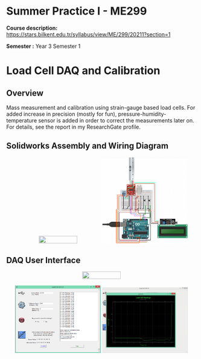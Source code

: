 # Summer Practice I - ME299
**Course description:** https://stars.bilkent.edu.tr/syllabus/view/ME/299/20211?section=1

**Semester :** Year 3 Semester 1

# Load Cell DAQ and Calibration

## Overview
Mass measurement and calibration using strain-gauge based load cells. For added increase in precision (mostly for fun), pressure-humidity-temperature sensor is added in order to correct the measurements later on. For details, see the report in my ResearchGate profile.

## Solidworks Assembly and Wiring Diagram

<p align="center">
  <img width=45% height=45% src="https://github.com/soly33tworks/ME-PHYS_Undergraduate_Courses/blob/main/ME299-Summer_Practice_I/assets/assembly.gif">
  <img width=45% height=45% src="https://github.com/soly33tworks/ME-PHYS_Undergraduate_Courses/blob/main/ME299-Summer_Practice_I/assets/diagram.png">
</p>


## DAQ User Interface

<p align="center">
  <img width=45% height=45% src="https://github.com/soly33tworks/ME-PHYS_Undergraduate_Courses/blob/main/ME299-Summer_Practice_I/assets/lcd.png">
</p>

<p align="center">
  <img width=45% height=45% src="https://github.com/soly33tworks/ME-PHYS_Undergraduate_Courses/blob/main/ME299-Summer_Practice_I/assets/gui.png">
  <img width=45% height=45% src="https://github.com/soly33tworks/ME-PHYS_Undergraduate_Courses/blob/main/ME299-Summer_Practice_I/assets/measurement.gif">
</p>
